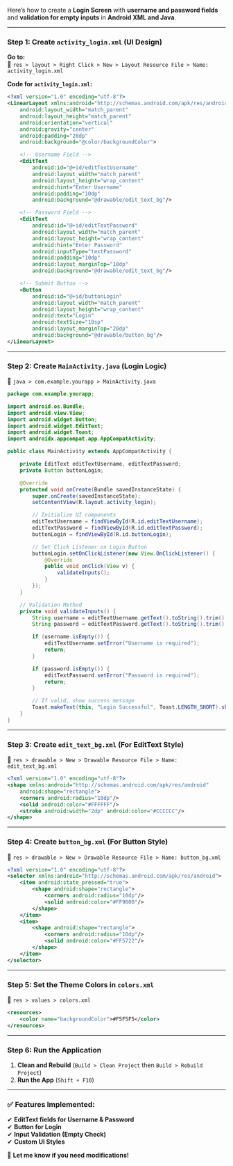 Here’s how to create a **Login Screen** with **username and password fields** and **validation for empty inputs** in **Android XML and Java**.

---

### **Step 1: Create `activity_login.xml` (UI Design)**
**Go to:**  
📂 `res > layout > Right Click > New > Layout Resource File > Name: activity_login.xml`

**Code for `activity_login.xml`:**
```xml
<?xml version="1.0" encoding="utf-8"?>
<LinearLayout xmlns:android="http://schemas.android.com/apk/res/android"
    android:layout_width="match_parent"
    android:layout_height="match_parent"
    android:orientation="vertical"
    android:gravity="center"
    android:padding="20dp"
    android:background="@color/backgroundColor">

    <!-- Username Field -->
    <EditText
        android:id="@+id/editTextUsername"
        android:layout_width="match_parent"
        android:layout_height="wrap_content"
        android:hint="Enter Username"
        android:padding="10dp"
        android:background="@drawable/edit_text_bg"/>

    <!-- Password Field -->
    <EditText
        android:id="@+id/editTextPassword"
        android:layout_width="match_parent"
        android:layout_height="wrap_content"
        android:hint="Enter Password"
        android:inputType="textPassword"
        android:padding="10dp"
        android:layout_marginTop="10dp"
        android:background="@drawable/edit_text_bg"/>

    <!-- Submit Button -->
    <Button
        android:id="@+id/buttonLogin"
        android:layout_width="match_parent"
        android:layout_height="wrap_content"
        android:text="Login"
        android:textSize="18sp"
        android:layout_marginTop="20dp"
        android:background="@drawable/button_bg"/>
</LinearLayout>
```

---

### **Step 2: Create `MainActivity.java` (Login Logic)**
📂 `java > com.example.yourapp > MainActivity.java`

```java
package com.example.yourapp;

import android.os.Bundle;
import android.view.View;
import android.widget.Button;
import android.widget.EditText;
import android.widget.Toast;
import androidx.appcompat.app.AppCompatActivity;

public class MainActivity extends AppCompatActivity {

    private EditText editTextUsername, editTextPassword;
    private Button buttonLogin;

    @Override
    protected void onCreate(Bundle savedInstanceState) {
        super.onCreate(savedInstanceState);
        setContentView(R.layout.activity_login);

        // Initialize UI components
        editTextUsername = findViewById(R.id.editTextUsername);
        editTextPassword = findViewById(R.id.editTextPassword);
        buttonLogin = findViewById(R.id.buttonLogin);

        // Set Click Listener on Login Button
        buttonLogin.setOnClickListener(new View.OnClickListener() {
            @Override
            public void onClick(View v) {
                validateInputs();
            }
        });
    }

    // Validation Method
    private void validateInputs() {
        String username = editTextUsername.getText().toString().trim();
        String password = editTextPassword.getText().toString().trim();

        if (username.isEmpty()) {
            editTextUsername.setError("Username is required");
            return;
        }

        if (password.isEmpty()) {
            editTextPassword.setError("Password is required");
            return;
        }

        // If valid, show success message
        Toast.makeText(this, "Login Successful", Toast.LENGTH_SHORT).show();
    }
}
```

---

### **Step 3: Create `edit_text_bg.xml` (For EditText Style)**
📂 `res > drawable > New > Drawable Resource File > Name: edit_text_bg.xml`

```xml
<?xml version="1.0" encoding="utf-8"?>
<shape xmlns:android="http://schemas.android.com/apk/res/android"
    android:shape="rectangle">
    <corners android:radius="10dp"/>
    <solid android:color="#FFFFFF"/>
    <stroke android:width="2dp" android:color="#CCCCCC"/>
</shape>
```

---

### **Step 4: Create `button_bg.xml` (For Button Style)**
📂 `res > drawable > New > Drawable Resource File > Name: button_bg.xml`

```xml
<?xml version="1.0" encoding="utf-8"?>
<selector xmlns:android="http://schemas.android.com/apk/res/android">
    <item android:state_pressed="true">
        <shape android:shape="rectangle">
            <corners android:radius="10dp"/>
            <solid android:color="#FF9800"/>
        </shape>
    </item>
    <item>
        <shape android:shape="rectangle">
            <corners android:radius="10dp"/>
            <solid android:color="#FF5722"/>
        </shape>
    </item>
</selector>
```

---

### **Step 5: Set the Theme Colors in `colors.xml`**
📂 `res > values > colors.xml`

```xml
<resources>
    <color name="backgroundColor">#F5F5F5</color>
</resources>
```

---

### **Step 6: Run the Application**
1. **Clean and Rebuild** (`Build > Clean Project` then `Build > Rebuild Project`)
2. **Run the App** (`Shift + F10`)

---

### ✅ **Features Implemented:**
✔ **EditText fields for Username & Password**  
✔ **Button for Login**  
✔ **Input Validation (Empty Check)**  
✔ **Custom UI Styles**  

🚀 **Let me know if you need modifications!**
